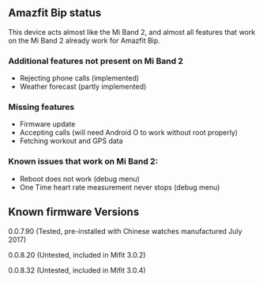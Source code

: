 ## Amazfit Bip status

This device acts almost like the Mi Band 2, and almost all features that work on the Mi Band 2 already work for Amazfit Bip. 

### Additional features not present on Mi Band 2

* Rejecting phone calls (implemented)
* Weather forecast (partly implemented)

### Missing features

* Firmware update
* Accepting calls (will need Android O to work without root properly)
* Fetching workout and GPS data

### Known issues that work on Mi Band 2:

* Reboot does not work (debug menu)
* One Time heart rate measurement never stops (debug menu)

## Known firmware Versions

0.0.7.90 (Tested, pre-installed with Chinese watches manufactured July 2017)

0.0.8.20 (Untested, included in Mifit 3.0.2)

0.0.8.32 (Untested, included in Mifit 3.0.4)


